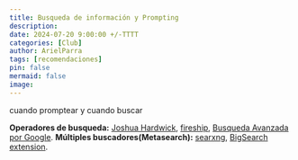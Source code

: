 ```yaml
---
title: Busqueda de información y Prompting
description: 
date: 2024-07-20 9:00:00 +/-TTTT
categories: [Club]
author: ArielParra 
tags: [recomendaciones]
pin: false
mermaid: false
image:
---
```


cuando promptear y cuando buscar

**Operadores de busqueda:**  [Joshua Hardwick](https://ahrefs.com/blog/google-advanced-search-operators/), [fireship](https://yewtu.be/watch?v=cEBkvm0-rg0), [Busqueda Avanzada por Google](https://support.google.com/websearch/answer/2466433?hl=es).
**Múltiples buscadores(Metasearch):** [searxng](https://searx.space/), [BigSearch extension](https://github.com/garywill/BigSearch).


